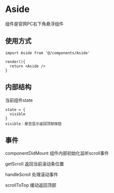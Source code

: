 # Aside 

组件是官网PC右下角悬浮组件

## 使用方式
```
import Aside from '@/components/Aside'

render(){
  return <Aside />
}

```

## 内部结构

当前组件state

```
state = {
  visible
}
visible：是否显示返回顶部按钮

```

## 事件

componentDidMount
组件内部初始化监听scroll事件

getScroll
返回当前滚动条位置

handleScroll
处理滚动事件

scrollToTop
缓动返回顶部